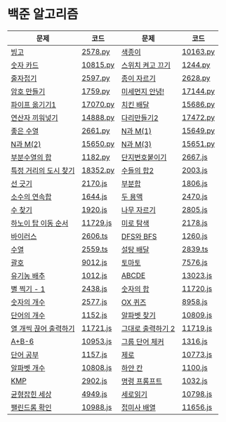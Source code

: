 # 백준 알고리즘

| 문제                                                         | 코드                        | 문제                                                       | 코드                        |
| ------------------------------------------------------------ | --------------------------- | ---------------------------------------------------------- | --------------------------- |
| [빙고](https://www.acmicpc.net/problem/2578)                 | [2578.py](./code/2578.py)   | [색종이](https://www.acmicpc.net/problem/10163)            | [10163.py](./code/10163.py) |
| [숫자 카드](https://www.acmicpc.net/problem/10815)           | [10815.py](./code/10815.py) | [스위치 켜고 끄기](https://www.acmicpc.net/problem/1244)   | [1244.py](./code/1244.py)   |
| [줄자접기](https://www.acmicpc.net/problem/2597)             | [2597.py](./code/2597.py)   | [종이 자르기](https://www.acmicpc.net/problem/2628)        | [2628.py](./code/2628.py)   |
| [암호 만들기](https://www.acmicpc.net/problem/1759)          | [1759.py](./code/1759.py)   | [미세먼지 안녕!](https://www.acmicpc.net/problem/17144)    | [17144.py](./code/17144.py) |
| [파이프 옮기기1](https://www.acmicpc.net/problem/17070)      | [17070.py](./code/17070.py) | [치킨 배달](https://www.acmicpc.net/problem/15686)         | [15686.py](./code/15686.py) |
| [연산자 끼워넣기](https://www.acmicpc.net/problem/14888)     | [14888.py](./code/14888.py) | [다리만들기2](https://www.acmicpc.net/problem/17472)       | [17472.py](./code/17472.py) |
| [좋은 수열](https://www.acmicpc.net/problem/2661)            | [2661.py](./code/2661.py)   | [N과 M(1)](https://www.acmicpc.net/problem/15649)          | [15649.py](./code/15649.py) |
| [N과 M(2)](https://www.acmicpc.net/problem/15650)            | [15650.py](./code/15650.py) | [N과 M(3)](https://www.acmicpc.net/problem/15651)          | [15651.py](./code/15651.py) |
| [부분수열의 합](https://www.acmicpc.net/problem/1182)        | [1182.py](./code/1182.py)   | [단지번호붙이기](https://www.acmicpc.net/problem/2667)     | [2667.js](./code/2667.js)   |
| [특정 거리의 도시 찾기](https://www.acmicpc.net/problem/18352) | [18352.py](./code/18352.py) | [수들의 합2](https://www.acmicpc.net/problem/2003)         | [2003.js](./code/2003.js)   |
| [선 긋기](https://www.acmicpc.net/problem/2170)              | [2170.js](./code/2170.js)   | [부분합](https://www.acmicpc.net/problem/1806)             | [1806.js](./code/1806.js)   |
| [소수의 연속합](https://www.acmicpc.net/problem/1644)        | [1644.js](./code/1644.js)   | [두 용액](https://www.acmicpc.net/problem/2470)            | [2470.js](./code/2470.js)   |
| [수 찾기](https://www.acmicpc.net/problem/1920)              | [1920.js](./code/1920.js)   | [나무 자르기](https://www.acmicpc.net/problem/2805)        | [2805.js](./code/2805.js)   |
| [하노이 탑 이동 순서](https://www.acmicpc.net/problem/11729) | [11729.js](./code/11729.js) | [미로 탐색](https://www.acmicpc.net/problem/2178)          | [2178.js](./code/2178.js)   |
| [바이러스](https://www.acmicpc.net/problem/2606)             | [2606.ts](./code/2606.ts)   | [DFS와 BFS](https://www.acmicpc.net/problem/1260)          | [1260.js](./code/1260.js)   |
| [수열](https://www.acmicpc.net/problem/2559)                 | [2559.ts](./code/2559.ts)   | [설탕 배달](https://www.acmicpc.net/problem/2839)          | [2839.ts](./code/2839.ts)   |
| [괄호](https://www.acmicpc.net/problem/9012)                 | [9012.js](./code/9012.js)   | [토마토](https://www.acmicpc.net/problem/7576)             | [7576.js](./code/7576.js)   |
| [유기농 배추](https://www.acmicpc.net/problem/1012)          | [1012.js](./code/1012.js)   | [ABCDE](https://www.acmicpc.net/problem/13023)             | [13023.js](./code/13023.js) |
| [별 찍기 - 1](https://www.acmicpc.net/problem/2438)          | [2438.js](./code/2438.js)   | [숫자의 합](https://www.acmicpc.net/problem/11720)         | [11720.js](./code/11720.js) |
| [숫자의 개수](https://www.acmicpc.net/problem/2577)          | [2577.js](./code/2577.js)   | [OX 퀴즈](https://www.acmicpc.net/problem/8958)            | [8958.js](./code/8958.js)   |
| [단어의 개수](https://www.acmicpc.net/problem/1152)          | [1152.js](./code/1152.js)   | [알파벳 찾기](https://www.acmicpc.net/problem/10809)       | [10809.js](./code/10809.js) |
| [열 개씩 끊어 출력하기](https://www.acmicpc.net/problem/11721) | [11721.js](./code/11721.js) | [그대로 출력하기 2](https://www.acmicpc.net/problem/11719) | [11719.js](./code/11719.js) |
| [A+B-6](https://www.acmicpc.net/problem/10953)               | [10953.js](./code/10953.js) | [그룹 단어 체커](https://www.acmicpc.net/problem/1316)     | [1316.js](./code/1316.js)   |
| [단어 공부](https://www.acmicpc.net/problem/1157)            | [1157.js](./code/1157.js)   | [제로](https://www.acmicpc.net/problem/10773)              | [10773.js](./code/10773.js) |
| [알파벳 개수](https://www.acmicpc.net/problem/10808)         | [10808.js](./code/10808.js) | [하얀 칸](https://www.acmicpc.net/problem/1100)            | [1100.js](./code/1100.js)   |
| [KMP](https://www.acmicpc.net/problem/2902)                  | [2902.js](./code/2902.js)   | [명령 프롬프트](https://www.acmicpc.net/problem/1032)      | [1032.js](./code/1032.js)   |
| [균형잡힌 세상](https://www.acmicpc.net/problem/4949)        | [4949.js](./code/4949.js)   | [세로읽기](https://www.acmicpc.net/problem/10798)          | [10798.js](./code/10798.js) |
| [팰린드롬 확인](https://www.acmicpc.net/problem/10988)       | [10988.js](./code/10988.js) | [접미사 배열](https://www.acmicpc.net/problem/11656)       | [11656.js](./code/11656.js) |



